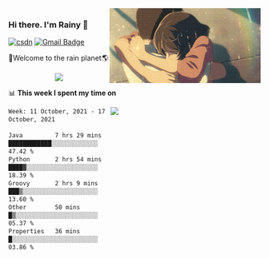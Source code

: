 <img  align='right' height="150" src="https://github.com/LikeRainDay/LikeRainDay/blob/master/pic/img_rain_1.gif?raw=true">



### Hi there. I'm Rainy :lemon:

[![csdn](https://img.shields.io/badge/-csdn-c14438?style=flat-square&logo=c&logoColor=white)](https://blog.csdn.net/qq_15807167)
[![Gmail Badge](https://img.shields.io/badge/-gmail-c14438?style=flat-square&logo=Gmail&logoColor=white&link=mailto:houshuai0816@gmail.com)](mailto:houshuai0816@gmail.com)

🚀Welcome to the rain planet🌎

<center>
<img align='center'  src="https://source.unsplash.com/random/1200x600">
</center>

📊 **This week I spent my time on**

<img align='right'   width="300" src="https://github-readme-stats.vercel.app/api?username=LikeRainDay&show_icons=true&title_color=fff&icon_color=79ff97&text_color=9f9f9f&bg_color=151515">

<!--START_SECTION:waka-->
```text
Week: 11 October, 2021 - 17 October, 2021

Java         7 hrs 29 mins   ████████████░░░░░░░░░░░░░   47.42 % 
Python       2 hrs 54 mins   ████▓░░░░░░░░░░░░░░░░░░░░   18.39 % 
Groovy       2 hrs 9 mins    ███▒░░░░░░░░░░░░░░░░░░░░░   13.60 % 
Other        50 mins         █▒░░░░░░░░░░░░░░░░░░░░░░░   05.37 % 
Properties   36 mins         █░░░░░░░░░░░░░░░░░░░░░░░░   03.86 % 
```
<!--END_SECTION:waka-->
